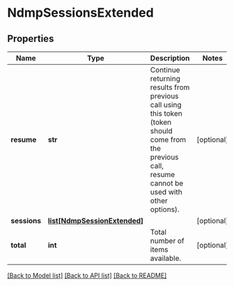 # NdmpSessionsExtended

## Properties
Name | Type | Description | Notes
------------ | ------------- | ------------- | -------------
**resume** | **str** | Continue returning results from previous call using this token (token should come from the previous call, resume cannot be used with other options). | [optional] 
**sessions** | [**list[NdmpSessionExtended]**](NdmpSessionExtended.md) |  | [optional] 
**total** | **int** | Total number of items available. | [optional] 

[[Back to Model list]](../README.md#documentation-for-models) [[Back to API list]](../README.md#documentation-for-api-endpoints) [[Back to README]](../README.md)


